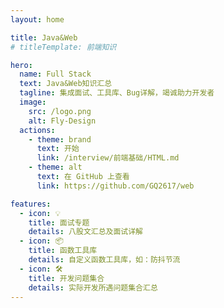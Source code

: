 ```yaml
---
layout: home

title: Java&Web
# titleTemplate: 前端知识

hero:
  name: Full Stack
  text: Java&Web知识汇总
  tagline: 集成面试、工具库、Bug详解，竭诚助力开发者
  image:
    src: /logo.png
    alt: Fly-Design
  actions:
    - theme: brand
      text: 开始
      link: /interview/前端基础/HTML.md
    - theme: alt
      text: 在 GitHub 上查看
      link: https://github.com/GQ2617/web

features:
  - icon: 💡
    title: 面试专题
    details: 八股文汇总及面试详解
  - icon: 📦
    title: 函数工具库
    details: 自定义函数工具库，如：防抖节流
  - icon: 🛠️
    title: 开发问题集合
    details: 实际开发所遇问题集合汇总
---
```



